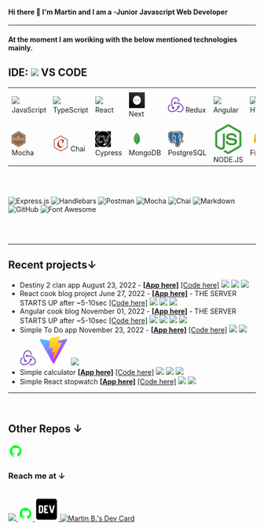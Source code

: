 #### Hi there 👋 I'm Martin and I am a -Junior Javascript Web Developer

<hr>
<h4> At the moment I am woriking with the below mentioned technologies mainly.</h4>
<h2>IDE: <img style="height: 1rem" src="https://github.com/SpooRe91/icons-and-graphs/blob/main/icons-and-graphics-main/icomoon/programming/PNG/visualstudiocode.png?raw=true"> VS CODE</h2>
<table width="100%">
    <tr>
    <td>
        <img src="https://raw.githubusercontent.com/SpooRe91/icons-and-graphs/main/icons-and-graphics-main/icomoon/programming/PNG/javascript.png?raw=true"> 
        JavaScript 
    </td>
    <td>
        <img src="https://raw.githubusercontent.com/SpooRe91/icons-and-graphs/main/icons-and-graphics-main/icomoon/programming/PNG/typescript.png?raw=true">
        TypeScript
    </td>
    <td>
        <img src="https://raw.githubusercontent.com/SpooRe91/icons-and-graphs/main/icons-and-graphics-main/icomoon/programming/PNG/react.png?raw=true">
        React
    </td>
    <td style="flex-direction:column">
        <img src="https://github.com/SpooRe91/icons-and-graphics/blob/main/icons-and-graphics-main/icomoon/programming/PNG/nextjs.png?raw=true" style="width: 32px; height:32px">
        Next 
    </td>
    <td>
    <img src="https://github.com/SpooRe91/icons-and-graphics/blob/main/icons-and-graphics-main/icomoon/programming/SVG/redux%2Boriginal-1324760569678085188.png?raw=true"> 
        Redux 
    </td>
    <td>
        <img src="https://raw.githubusercontent.com/SpooRe91/icons-and-graphs/main/icons-and-graphics-main/icomoon/programming/PNG/angular.png?raw=true"> 
        Angular 
    </td>
    <td> 
        <img src="https://raw.githubusercontent.com/SpooRe91/icons-and-graphs/main/icons-and-graphics-main/icomoon/programming/PNG/html5.png?raw=true"> 
        HTML
    </td>
    <td>
        <img src="https://raw.githubusercontent.com/SpooRe91/icons-and-graphs/main/icons-and-graphics-main/icomoon/programming/PNG/css3.png?raw=true"> 
        CSS 
    </td>
    <td>
        <img src="https://raw.githubusercontent.com/SpooRe91/icons-and-graphs/main/icons-and-graphics-main/icomoon/programming/PNG/sass.png?raw=true"> 
        SASS 
    </td>
    <td>
        <img src="https://github.com/SpooRe91/icons-and-graphics/blob/main/icons-and-graphics-main/icomoon/programming/SVG/vite-svgrepo-com.svg?raw=true"> 
        VITE 
    </td>
  <tr>
    <td>
        <img src="https://github.com/SpooRe91/icons-and-graphics/blob/main/icons-and-graphics-main/icomoon/programming/PNG/mocha_plain_logo_icon_146426.png?raw=true"> 
        Mocha 
    </td>
    <td>
        <img src="https://github.com/SpooRe91/icons-and-graphics/blob/main/icons-and-graphics-main/icomoon/programming/PNG/chaijs_logo_icon_168435.png?raw=true"> 
        Chai 
    </td>
    <td>
        <img src="https://github.com/SpooRe91/icons-and-graphics/blob/main/icons-and-graphics-main/icomoon/programming/PNG/cypress_logo_icon_247239.png?raw=true"> 
        Cypress 
    </td>
    <td>
        <img src="https://github.com/SpooRe91/icons-and-graphics/blob/main/icons-and-graphics-main/icomoon/programming/PNG/mongoDB%20icon.png?raw=true"> 
        MongoDB 
    </td>
    <td>
        <img src="https://github.com/SpooRe91/icons-and-graphics/blob/main/icons-and-graphics-main/icomoon/programming/PNG/postgre.png?raw=true"> 
        PostgreSQL 
    </td>
    <td> 
        <img src="https://github.com/SpooRe91/icons-and-graphics/blob/main/icons-and-graphics-main/icomoon/programming/SVG/node-dot-js.svg?raw=true"> 
        NODE.JS 
    </td>
    <td>
        <img src="https://github.com/SpooRe91/icons-and-graphics/blob/main/icons-and-graphics-main/icomoon/programming/PNG/firebase%20icon.png?raw=true"> 
        Firebase 
    </td>
    <td>
        <img src="https://github.com/SpooRe91/icons-and-graphics/blob/main/icons-and-graphics-main/icomoon/programming/PNG/git%20icon.png?raw=true"> 
        Git 
    </td>
    <td>
        <img src="https://github.com/SpooRe91/icons-and-graphics/blob/main/icons-and-graphics-main/icomoon/programming/SVG/npm.svg?raw=true">
        NPM 
    </td>
    <td>
       <img src="https://github.com/SpooRe91/icons-and-graphics/blob/main/icons-and-graphics-main/icomoon/programming/PNG/docker.png?raw=true">
        Docker 
   </td>
  </tr>
    </table>
<br/>
<br/>
<p align="left" dir="auto">
<img alt="Express.js" src="https://camo.githubusercontent.com/389f5e80e9ded9673b2cdbbcc0787f1cdbff0ca40315bed18b18ca0d8cf02446/68747470733a2f2f696d672e736869656c64732e696f2f62616467652f457870726573732e6a732d3430346435392e7376673f6c6f676f3d65787072657373266c6f676f436f6c6f723d7768697465" data-canonical-src="https://img.shields.io/badge/Express.js-404d59.svg?logo=express&amp;logoColor=white" style="max-width: 100%;">
<img alt="Handlebars" src="https://camo.githubusercontent.com/debaf16d35cd358d39fce64cadf67f1aa2f2843f1552e5b07664ce118e3ff88a/68747470733a2f2f696d672e736869656c64732e696f2f62616467652f48616e646c65626172732e6a732d4645374131363f266c6f676f3d68616e646c6562617273646f746a73266c6f676f436f6c6f723d626c61636b" data-canonical-src="https://img.shields.io/badge/Handlebars.js-FE7A16?&amp;logo=handlebarsdotjs&amp;logoColor=black" style="max-width: 100%;">
<img alt="Postman" src="https://camo.githubusercontent.com/a0d4ee5c8ade6c8d92532978856e34de4be418cad95073fef0a00536e91802fa/68747470733a2f2f696d672e736869656c64732e696f2f62616467652f506f73746d616e2d4646364333373f6c6f676f3d706f73746d616e266c6f676f436f6c6f723d7768697465" data-canonical-src="https://img.shields.io/badge/Postman-FF6C37?logo=postman&amp;logoColor=white" style="max-width: 100%;">
<img alt="Mocha" src="https://camo.githubusercontent.com/4dd49b50984ed59a2114ca08d119dbc8f7d5c8108dc81fd82d4451f68e1e0390/68747470733a2f2f696d672e736869656c64732e696f2f62616467652f4d6f6368612d3844363734383f6c6f676f3d4d6f636861266c6f676f436f6c6f723d7768697465" data-canonical-src="https://img.shields.io/badge/Mocha-8D6748?logo=Mocha&amp;logoColor=white" style="max-width: 100%;">
<img alt="Chai" src="https://camo.githubusercontent.com/bdd52901eb6ff26991b89953194183fa513d633cb1b79c317c97a1699d432f5f/68747470733a2f2f696d672e736869656c64732e696f2f62616467652f636861692d4133303730313f6c6f676f3d63686169266c6f676f436f6c6f723d7768697465" data-canonical-src="https://img.shields.io/badge/chai-A30701?logo=chai&amp;logoColor=white" style="max-width: 100%;">
<img alt="Markdown" src="https://camo.githubusercontent.com/0efd050828ea5aa9f24a975795966252bcaa93ce8d2bb4823bc75b52931a9749/68747470733a2f2f696d672e736869656c64732e696f2f62616467652f4d61726b646f776e2d3030303030302e7376673f6c6f676f3d6d61726b646f776e266c6f676f436f6c6f723d7768697465" data-canonical-src="https://img.shields.io/badge/Markdown-000000.svg?logo=markdown&amp;logoColor=white" style="max-width: 100%;">
<img alt="GitHub" src="https://camo.githubusercontent.com/74f09f60ed082a1c2df09129bda244dc04f4a3888893a71ceeca849981da5da3/68747470733a2f2f696d672e736869656c64732e696f2f62616467652f4769744875622532302d2532334130333532322e7376673f6c6f676f3d676974687562266c6f676f436f6c6f723d7768697465" data-canonical-src="https://img.shields.io/badge/GitHub%20-%23A03522.svg?logo=github&amp;logoColor=white" style="max-width: 100%;">
<img alt="Font Awesome" src="https://camo.githubusercontent.com/f41213d9f52be77fdbb87d689b1a480c221f9db1164e3df15db35fb066d153e0/68747470733a2f2f696d672e736869656c64732e696f2f62616467652f466f6e745f417765736f6d652d3333394146303f6c6f676f3d666f6e74617765736f6d65266c6f676f436f6c6f723d7768697465" data-canonical-src="https://img.shields.io/badge/Font_Awesome-339AF0?logo=fontawesome&amp;logoColor=white" style="max-width: 100%;">
</p>
<br/>
<br/>
  <hr />
  <h2>Recent projects↓</h2>
  <ul>
    <li>
Destiny 2 clan app
      August 23, 2022 -
      <a href="https://destiny-2-bgs.web.app/" target="_blank"
        ><strong>[App here]</strong></a
      >
      <a href="https://github.com/SpooRe91/destiny2-react" target="_blank"
        >[Code here]</a
      >
      <img
        src="https://raw.githubusercontent.com/SpooRe91/icons-and-graphs/main/icons-and-graphics-main/icomoon/programming/PNG/react.png?raw=true"
      />
      <img
        src="https://raw.githubusercontent.com/SpooRe91/icons-and-graphs/main/icons-and-graphics-main/icomoon/programming/PNG/css3.png?raw=true"
      />
      <img
        src="https://github.com/SpooRe91/icons-and-graphs/blob/main/icons-and-graphics-main/icomoon/programming/PNG/node-dot-js.png?raw=true"
      />
    </li>
    <li>
React cook blog project
      June 27, 2022 -
      <a href="https://mb-cookblog.vercel.app/" rel="noopener" target="_blank"
        ><strong>[App here]</strong></a
      > - THE SERVER STARTS UP after ~5-10sec
      <a
        href="https://github.com/SpooRe91/react-js-project-final"
        target="_blank"
        >[Code here]</a
      >
      <img
        src="https://raw.githubusercontent.com/SpooRe91/icons-and-graphs/main/icons-and-graphics-main/icomoon/programming/PNG/react.png?raw=true"
      />
      <img
        src="https://raw.githubusercontent.com/SpooRe91/icons-and-graphs/main/icons-and-graphics-main/icomoon/programming/PNG/css3.png?raw=true"
      />
      <img
        src="https://github.com/SpooRe91/icons-and-graphs/blob/main/icons-and-graphics-main/icomoon/programming/PNG/node-dot-js.png?raw=true"
      />
    </li>
    <li>
Angular cook blog 
      November 01, 2022 -
      <a href="https://angular-cook-blog.web.app/" target="_blank"
        ><strong>[App here]</strong></a
      > - THE SERVER STARTS UP after ~5-10sec
      <a
        href="https://github.com/SpooRe91/angular-cook-blog"
        target="_blank"
        >[Code here]</a
      >
      <img
        src="https://raw.githubusercontent.com/SpooRe91/icons-and-graphs/main/icons-and-graphics-main/icomoon/programming/PNG/css3.png?raw=true"
      />
      <img
        src="https://github.com/SpooRe91/icons-and-graphs/blob/main/icons-and-graphics-main/icomoon/programming/PNG/node-dot-js.png?raw=true"
      />
        <img
          src="https://raw.githubusercontent.com/SpooRe91/icons-and-graphs/main/icons-and-graphics-main/icomoon/programming/PNG/sass.png?raw=true">
        <img
        src="https://raw.githubusercontent.com/SpooRe91/icons-and-graphs/main/icons-and-graphics-main/icomoon/programming/PNG/angular.png?raw=true"
      />
    </li>
        <li>
Simple To Do app
      November 23, 2022 -
      <a href="https://mb-todo.vercel.app" target="_blank"
        ><strong>[App here]</strong></a
      >
      <a
        href="https://github.com/SpooRe91/MB-TODO-vite"
        target="_blank"
        >[Code here]</a
      >
<img src="https://raw.githubusercontent.com/SpooRe91/icons-and-graphs/main/icons-and-graphics-main/icomoon/programming/PNG/react.png?raw=true">
<img src="https://raw.githubusercontent.com/SpooRe91/icons-and-graphs/main/icons-and-graphics-main/icomoon/programming/PNG/typescript.png?raw=true">
<img src="https://github.com/SpooRe91/icons-and-graphics/blob/main/icons-and-graphics-main/icomoon/programming/SVG/redux%2Boriginal-1324760569678085188.png?raw=true">
<img src="https://github.com/SpooRe91/icons-and-graphics/blob/main/icons-and-graphics-main/icomoon/programming/SVG/vite-svgrepo-com.svg?raw=true">
<img src="https://raw.githubusercontent.com/SpooRe91/icons-and-graphs/main/icons-and-graphics-main/icomoon/programming/PNG/sass.png?raw=true">
    </li>
            <li>
Simple calculator
      <a href="https://mysimplecalc.vercel.app" target="_blank"
        ><strong>[App here]</strong></a
      >
      <a
        href="https://github.com/SpooRe91/myCalculator"
        target="_blank"
        >[Code here]</a
      >
<img src="https://raw.githubusercontent.com/SpooRe91/icons-and-graphs/main/icons-and-graphics-main/icomoon/programming/PNG/css3.png?raw=true">
<img src="https://raw.githubusercontent.com/SpooRe91/icons-and-graphs/main/icons-and-graphics-main/icomoon/programming/PNG/html5.png?raw=true">
<img src="https://raw.githubusercontent.com/SpooRe91/icons-and-graphs/main/icons-and-graphics-main/icomoon/programming/PNG/javascript.png?raw=true">
    </li>
        </li>
            <li>
         Simple React stopwatch
      <a href="https://simple-stopwatch.vercel.app" target="_blank"
        ><strong>[App here]</strong></a
      >
      <a
        href="https://github.com/SpooRe91/react-stopwatch"
        target="_blank"
        >[Code here]</a
      >
<img src="https://raw.githubusercontent.com/SpooRe91/icons-and-graphs/main/icons-and-graphics-main/icomoon/programming/PNG/react.png?raw=true">
<img src="https://raw.githubusercontent.com/SpooRe91/icons-and-graphs/main/icons-and-graphics-main/icomoon/programming/PNG/css3.png?raw=true">
    </li>
  </ul>
  <hr />
  <br />
  <h2>Other Repos ↓</h2>
  <a href="https://github.com/SpooRe91?tab=repositories" target="_blank">
    <img
      src="https://github.com/SpooRe91/icons-and-graphics/blob/main/icons-and-graphics-main/icomoon/programming/PNG/icons8-github-30.png?raw=true"
    />
  </a>
  <br />
  <h3>Reach me at ↓</h3>
  <br/>
  <a href="https://www.linkedin.com/in/mbogdanov9110/" target="_blank">
    <img
      src="https://github.com/SpooRe91/icons-and-graphs/blob/main/icons-and-graphics-main/icomoon/PNG/linkedin.png?raw=true"
    />
  </a>
<a href="https://github.com/SpooRe91" target="_blank">
    <img
      src="https://github.com/SpooRe91/icons-and-graphics/blob/main/icons-and-graphics-main/icomoon/programming/PNG/icons8-github-30.png?raw=true"/>
  </a>
<a href="https://dev.to/spoore91" target="_blank">
    <img
      src="https://github.com/SpooRe91/icons-and-graphics/blob/main/icons-and-graphics-main/icomoon/programming/PNG/devWhite.png?raw=true"/>
  </a>
</div>
<a href="https://app.daily.dev/SpooRe91"><img src="https://api.daily.dev/devcards/ccd1707e9c0345d59c944da34aec0a50.png?r=at6" width="400" alt="Martin B.'s Dev Card"/></a>

